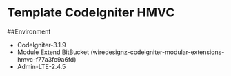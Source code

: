 # Template CodeIgniter HMVC

##Environment 

-  CodeIgniter-3.1.9
-  Module Extend BitBucket (wiredesignz-codeigniter-modular-extensions-hmvc-f77a3fc9a6fd)
-  Admin-LTE-2.4.5



